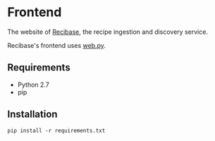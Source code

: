 # Frontend

The website of [Recibase](https://github.com/The-Silverwood-Institute/Recibase), the recipe ingestion and discovery service.

Recibase's frontend uses [web.py](http://webpy.org/).

## Requirements

- Python 2.7
- pip

## Installation

`pip install -r requirements.txt`
